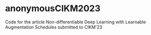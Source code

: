 # anonymousCIKM2023
Code for the article Non-differentiable Deep Learning with Learnable Augmentation Schedules submitted to CIKM'23
